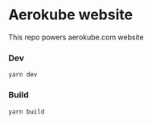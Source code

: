 # Aerokube website

This repo powers aerokube.com website

### Dev

`yarn dev`

### Build

`yarn build`
